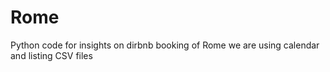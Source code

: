 # Rome
Python code for insights on dirbnb booking of Rome we are using calendar and listing CSV files
